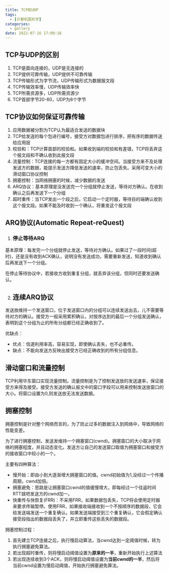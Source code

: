 ```yaml
---
title: TCP和UDP
tags:
  - [计算机图形学]
categories:
  - gallery
date: 2022-07-16 17:09:16
---
```


## TCP与UDP的区别

1. TCP是面向连接的，UDP是无连接的
2. TCP提供可靠传输，UDP提供不可靠传输
3. TCP传输形式为字节流，UDP传输形式为数据报文段
4. TCP传输效率慢，UDP传输效率快
5. TCP所需资源多，UDP所需资源少
6. TCP首部字节20-60，UDP为8个字节

## TCP协议如何保证可靠传输

1. 应用数据被分割为TCP认为最适合发送的数据块
2. TCP给发送的每个包进行编号，接受方对数据包进行排序，把有序的数据传送给应用层
3. 校验和：TCP计算首部的校验和。如果收到端的校验和有差错，TCP将丢弃这个报文段和不确认收到此报文段
4. 流量控制：TCP连接的每一方都有固定大小的缓冲空间。当接受方来不及处理发送方的数据，能提示发送方降低发送的速率，防止包丢失。采用可变大小的滑动窗口协议控制
5. 拥塞控制：当网络拥塞的时候，减少数据的发送
6. ARQ协议：基本原理是没发送完一个分组就停止发送，等待对方确认。在收到确认之后再发送下一个分组
7. 超时重传：当TCP发出一个段之后，它启动一个定时器，等待目的端确认收到这个报文段。如果不能及时收到一个确认，将重发这个报文段

## ARQ协议(Automatic Repeat-reQuest)

1. ### 停止等待ARQ

基本原理：每发完一个分组就停止发送，等待对方确认。如果过了一段时间(超时)，还是没有收到ACK确认，说明没有发送成功，需要重新发送，知道收到确认后再发送下一个分组。

在停止等待协议中，若接收方收到重复分组，就丢弃该分组，但同时还要发送确认。

2. ## 连续ARQ协议

发送放维持一个发送窗口，位于发送窗口内的分组可以连续发送出去，儿不需要等待对方的确认。接受方一般采用累积确认，对按序达到的最后一个分组发送确认，表明到这个分组为止的所有分组都已经正确收到了。

优缺点：

- 优点：信道利用率高，容易实现，即使确认丢失，也不必重传。
- 缺点：不能向发送方反映出接受方已经正确收到的所有分组信息。



## 滑动窗口和流量控制

TCP利用华东窗口实现流量控制。流量控制是为了控制发送放的发送速率，保证接受方来得及接受。接受方发送的确认报文中的窗口字段可以用来控制发送放窗口的大小。将窗口设置为0,则发送放无法发送数据。

## 拥塞控制

拥塞控制是针对整个网络而言的，为了防止过多的数据注入到网络中，导致网络的性能变差。

为了进行拥塞控制，发送发维持一个拥塞窗口(cwnd)。拥塞窗口的大小取决于网络的拥塞程度，并且动态变化。发送方让自己的发送窗口取值为拥塞窗口和接受方的接收窗口中较小的一个。

主要有四种算法：

- 慢开始：即由小到大逐渐增大拥塞窗口的值。cwnd初始值为1,没经过一个传播周期，cwnd加倍。
- 拥塞避免：思路是让拥塞窗口cwnd的值缓慢增大，即每经过一个往返时间RTT就吧发送方的cwnd加一。
- 快重传与快恢复(FRR)：不采用FRR，如果数据包丢失，TCP将会使用定时器来要求传输暂停。使用FRR，如果接收端接收到一个不按顺序的数据段，它会给发送端发送一个重复确认。如果发送端接受到三个重复确认，它会假定确认接受段指出的数据段丢失了，并立即重传这些丢失的数据段。

拥塞控制过程：

1. 首先建立TCP连接之后，执行慢启动算法，当cwnd达到一定阈值时候，转为执行拥塞避免算法。
2. 若出现超时重传，则将慢启动阈值设置为**原来的一半**，重新开始执行上述算法
3. 若出现连续收到3个ACK，则将慢启动阈值设置为**当前cwnd的一半**，然后将当前cwnd设置为慢启动阈值，开始执行拥塞避免算法。
